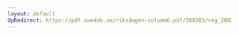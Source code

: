 ```yaml
---
layout: default
UpRedirect: https://pdf.swedeb.se/riksdagen-volumeG-pdf/200203/reg_200203/reg_200203_0136.pdf
---
```

